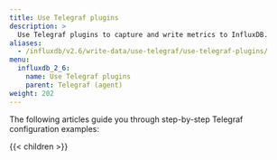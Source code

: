 ```yaml
---
title: Use Telegraf plugins
description: >
  Use Telegraf plugins to capture and write metrics to InfluxDB.
aliases:
  - /influxdb/v2.6/write-data/use-telegraf/use-telegraf-plugins/
menu:
  influxdb_2_6:
    name: Use Telegraf plugins
    parent: Telegraf (agent)
weight: 202
---
```


The following articles guide you through step-by-step Telegraf configuration examples:

{{< children >}}

